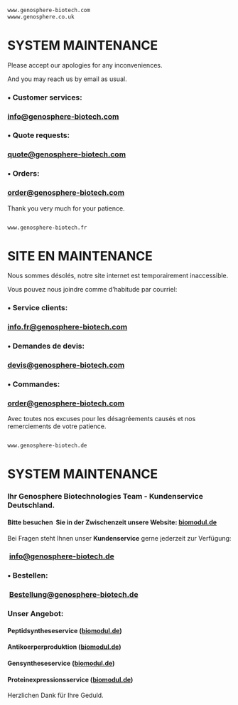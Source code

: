 ```sh
www.genosphere-biotech.com
wwww.genosphere.co.uk
```


# SYSTEM MAINTENANCE

Please accept our apologies for any inconveniences.

And you may reach us by email as usual.


### • Customer services:
### [info@genosphere-biotech.com](mailto:info@genosphere-biotech.com)


### • Quote requests:
### [quote@genosphere-biotech.com](mailto:quote@genosphere-biotech.com)


### • Orders:
### [order@genosphere-biotech.com](mailto:order@genosphere-biotech.com)


Thank you very much for your patience.


```sh


```


```sh
www.genosphere-biotech.fr
```

# SITE EN MAINTENANCE

Nous sommes désolés, notre site internet est temporairement inaccessible.

Vous pouvez nous joindre comme d’habitude par courriel:

### • Service clients:
### [info.fr@genosphere-biotech.com](mailto:info.fr@genosphere-biotech.com)

### • Demandes de devis:
### [devis@genosphere-biotech.com](mailto:devis@genosphere-biotech.com)

### • Commandes:
### [order@genosphere-biotech.com](mailto:commande@genosphere-biotech.com)



Avec toutes nos excuses pour les désagréements causés et nos remerciements de votre patience.


```sh


```


```sh
www.genosphere-biotech.de
```

# SYSTEM MAINTENANCE


### Ihr Genosphere Biotechnologies Team - Kundenservice Deutschland.

#### Bitte besuchen  Sie in der Zwischenzeit unsere Website:  [biomodul.de](http://www.biomodul.de)

Bei Fragen steht Ihnen unser **Kundenservice** gerne jederzeit zur Verfügung:

###  [info@genosphere-biotech.de](mailto:info@genosphere-biotech.de)

### • Bestellen: 
###  [Bestellung@genosphere-biotech.de](mailto:Bestellung@genosphere-biotech.de)

### Unser Angebot: 
#### Peptidsyntheseservice  ([biomodul.de](http://www.biomodul.de/peptidsynthesen/index.php))
#### Antikoerperproduktion  ([biomodul.de](http://www.biomodul.de/antikoerperherstellung/index.php))
#### Gensyntheseservice  ([biomodul.de](http://www.biomodul.de/gensynthese/index.php))
#### Proteinexpressionsservice  ([biomodul.de](http://www.biomodul.de/proteinexpression/index.php))

Herzlichen Dank für Ihre Geduld.
